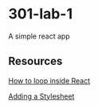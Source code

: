 # 301-lab-1
A simple react app


## Resources
[How to loop inside React](https://flaviocopes.com/react-how-to-loop/)

[Adding a Stylesheet](https://create-react-app.dev/docs/adding-a-stylesheet/)
